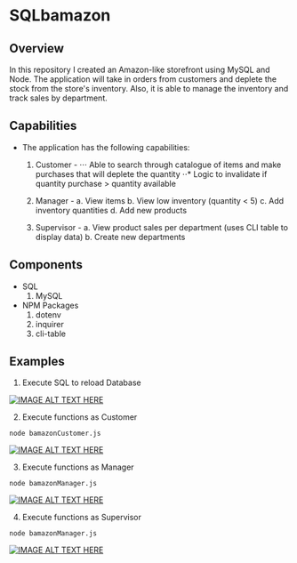 
# SQLbamazon

## Overview
In this repository I created an Amazon-like storefront using MySQL and Node. The application will take in orders from customers and deplete the stock from the store's inventory. Also, it is able to manage the inventory and track sales by department.

## Capabilities
* The application has the following capabilities:
    1. Customer - 
        ⋅⋅⋅ Able to search through catalogue of items and make purchases that will deplete the quantity
        ⋅⋅* Logic to invalidate if quantity purchase > quantity available
    2. Manager - 
        a. View items
        b. View low inventory (quantity < 5)
        c. Add inventory quantities
        d. Add new products
        
    3. Supervisor - 
        a. View product sales per department (uses CLI table to display data)
        b. Create new departments


## Components
* SQL
  1. MySQL
* NPM Packages
  1. dotenv
  2. inquirer
  3. cli-table

## Examples

1. Execute SQL to reload Database

[![IMAGE ALT TEXT HERE](https://user-images.githubusercontent.com/41662459/48976232-81b8b200-f038-11e8-998f-41536cdd98df.png)](https://drive.google.com/file/d/1lZXKdtuzehNcj61vL9ymK81nHjd0cyaN/view)


2. Execute functions as Customer
```
node bamazonCustomer.js
```
[![IMAGE ALT TEXT HERE](https://user-images.githubusercontent.com/41662459/48976273-77e37e80-f039-11e8-8e61-f2a92e6ed7e2.png)](https://drive.google.com/file/d/1v3lvqU-qrXdPC-cHkKxds3NtX-NteU8B/view)

3. Execute functions as Manager
```
node bamazonManager.js
```
[![IMAGE ALT TEXT HERE](https://user-images.githubusercontent.com/41662459/48976273-77e37e80-f039-11e8-8e61-f2a92e6ed7e2.png)](https://drive.google.com/file/d/1c1fhAo9wqwFZplzUfajoE5fyuLUfxn22/view)

4. Execute functions as Supervisor
```
node bamazonManager.js
```
[![IMAGE ALT TEXT HERE](https://user-images.githubusercontent.com/41662459/48976401-ba0dbf80-f03b-11e8-8236-1682fa3c7493.png)](https://drive.google.com/file/d/14Yg9bt9seAYTdML0TSihsMKlexU35cyv/view)
